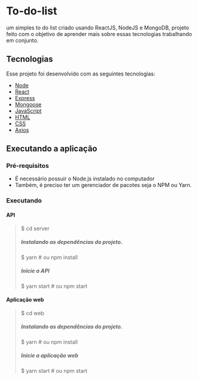 # To-do-list
um simples to do list criado usando ReactJS, NodeJS e MongoDB, projeto feito com o objetivo de aprender mais sobre essas tecnologias trabalhando em conjunto.

## Tecnologias
Esse projeto foi desenvolvido com as seguintes tecnologias:

* [Node](https://nodejs.org/en/)
* [React](https://reactjs.org/)
* [Express](https://expressjs.com/)
* [Mongoose](https://mongoosejs.com/)
* [JavaScript](https://www.javascript.com/)
* [HTML](https://www.w3schools.com/html/)
* [CSS](https://www.w3schools.com/css/)
* [Axios](https://github.com/axios/axios)

## Executando a aplicação
### Pré-requisitos
- É necessário possuir o Node.js instalado no computador
- Também, é preciso ter um gerenciador de pacotes seja o NPM ou Yarn.
### Executando 

  #### API
  > $ cd server
  > ##### Instalando as dependências do projeto.
  > $ yarn # ou npm install
  > ##### Inicie a API
  > $ yarn start # ou npm start

  #### Aplicação web
  > $ cd web
  > ##### Instalando as dependências do projeto.
  > $ yarn # ou npm install
  > ##### Inicie a aplicação web
  > $ yarn start # ou npm start

